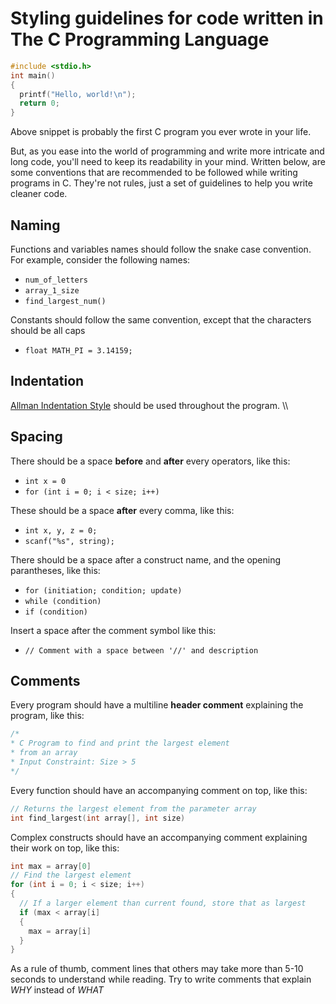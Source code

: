 # Styling guidelines for code written in The C Programming Language

```c
#include <stdio.h>
int main()
{
  printf("Hello, world!\n");
  return 0;
}
```

Above snippet is probably the first C program you ever wrote in your life.

But, as you ease into the world of programming and write more intricate and long code, you'll need to keep its readability in your mind.
Written below, are some conventions that are recommended to be followed while writing programs in C. They're not rules, just a set of guidelines to help you write cleaner code.

## Naming
Functions and variables names should follow the snake case convention.
For example, consider the following names:
- `num_of_letters`
- `array_1_size`
- `find_largest_num()`

Constants should follow the same convention, except that the characters should be all caps
- `float MATH_PI = 3.14159;`

## Indentation
[Allman Indentation Style](https://en.wikipedia.org/wiki/Indentation_style#Allman_style) should be used throughout the program. \\\

## Spacing
There should be a space **before** and **after** every operators, like this:
- `int x = 0`
- `for (int i = 0; i < size; i++)`

These should be a space **after** every comma, like this:
- `int x, y, z = 0;`
- `scanf("%s", string);`

There should be a space after a construct name, and the opening parantheses, like this:
- `for (initiation; condition; update)`
- `while (condition)`
- `if (condition)`

Insert a space after the comment symbol like this:
- `// Comment with a space between '//' and description`

## Comments
Every program should have a multiline **header comment** explaining the program, like this:
```c
/* 
* C Program to find and print the largest element
* from an array
* Input Constraint: Size > 5
*/
```

Every function should have an accompanying comment on top, like this:

```c
// Returns the largest element from the parameter array
int find_largest(int array[], int size)
```
Complex constructs should have an accompanying comment explaining their work on top, like this:

```c
int max = array[0]
// Find the largest element
for (int i = 0; i < size; i++)
{
  // If a larger element than current found, store that as largest
  if (max < array[i]
  {
    max = array[i]
  }
}
```

As a rule of thumb, comment lines that others may take more than 5-10 seconds to understand while reading. Try to write comments that explain *WHY* instead of *WHAT*
